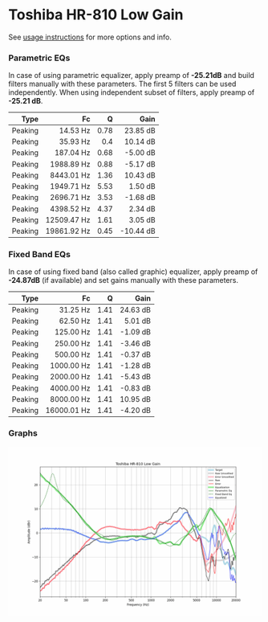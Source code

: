 # Toshiba HR-810 Low Gain
See [usage instructions](https://github.com/jaakkopasanen/AutoEq#usage) for more options and info.

### Parametric EQs
In case of using parametric equalizer, apply preamp of **-25.21dB** and build filters manually
with these parameters. The first 5 filters can be used independently.
When using independent subset of filters, apply preamp of **-25.21 dB**.

| Type    | Fc          |    Q | Gain      |
|--------:|------------:|-----:|----------:|
| Peaking | 14.53 Hz    | 0.78 | 23.85 dB  |
| Peaking | 35.93 Hz    | 0.4  | 10.14 dB  |
| Peaking | 187.04 Hz   | 0.68 | -5.00 dB  |
| Peaking | 1988.89 Hz  | 0.88 | -5.17 dB  |
| Peaking | 8443.01 Hz  | 1.36 | 10.43 dB  |
| Peaking | 1949.71 Hz  | 5.53 | 1.50 dB   |
| Peaking | 2696.71 Hz  | 3.53 | -1.68 dB  |
| Peaking | 4398.52 Hz  | 4.37 | 2.34 dB   |
| Peaking | 12509.47 Hz | 1.61 | 3.05 dB   |
| Peaking | 19861.92 Hz | 0.45 | -10.44 dB |

### Fixed Band EQs
In case of using fixed band (also called graphic) equalizer, apply preamp of **-24.87dB**
(if available) and set gains manually with these parameters.

| Type    | Fc          |    Q | Gain     |
|--------:|------------:|-----:|---------:|
| Peaking | 31.25 Hz    | 1.41 | 24.63 dB |
| Peaking | 62.50 Hz    | 1.41 | 5.01 dB  |
| Peaking | 125.00 Hz   | 1.41 | -1.09 dB |
| Peaking | 250.00 Hz   | 1.41 | -3.46 dB |
| Peaking | 500.00 Hz   | 1.41 | -0.37 dB |
| Peaking | 1000.00 Hz  | 1.41 | -1.28 dB |
| Peaking | 2000.00 Hz  | 1.41 | -5.43 dB |
| Peaking | 4000.00 Hz  | 1.41 | -0.83 dB |
| Peaking | 8000.00 Hz  | 1.41 | 10.95 dB |
| Peaking | 16000.01 Hz | 1.41 | -4.20 dB |

### Graphs
![](./Toshiba%20HR-810%20Low%20Gain.png)